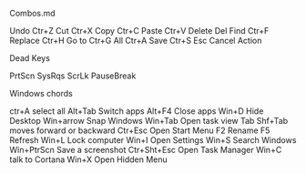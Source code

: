 Combos.md


Undo    Ctr+Z
Cut     Ctr+X
Copy    Ctr+C
Paste   Ctr+V
Delete  Del
Find    Ctr+F
Replace Ctr+H
Go to   Ctr+G
All     Ctr+A
Save    Ctr+S
Esc     Cancel Action

Dead Keys

PrtScn
SysRqs
ScrLk
PauseBreak

Windows chords

ctr+A   select all
Alt+Tab Switch apps
Alt+F4  Close apps
Win+D   Hide Desktop
Win+arrow   Snap Windows
Win+Tab Open task view
Tab Shf+Tab moves forward or backward
Ctr+Esc Open Start Menu
F2  Rename
F5  Refresh
Win+L   Lock computer
Win+I   Open Settings
Win+S   Search Windows
Win+PtrScn  Save a screenshot
Ctr+Sht+Esc Open Task Manager
Win+C   talk to Cortana
Win+X Open Hidden Menu